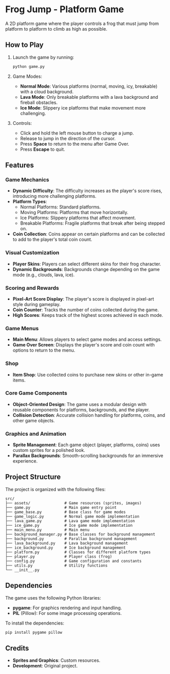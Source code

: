 # Frog Jump - Platform Game

A 2D platform game where the player controls a frog that must jump from platform to platform to climb as high as possible.

## How to Play

1. Launch the game by running:
   ```bash
   python game.py
   ```

2. Game Modes:
   - **Normal Mode**: Various platforms (normal, moving, icy, breakable) with a cloud background.
   - **Lava Mode**: Only breakable platforms with a lava background and fireball obstacles.
   - **Ice Mode**: Slippery ice platforms that make movement more challenging.

3. Controls:
   - Click and hold the left mouse button to charge a jump.
   - Release to jump in the direction of the cursor.
   - Press **Space** to return to the menu after Game Over.
   - Press **Escape** to quit.

## Features

### Game Mechanics
- **Dynamic Difficulty**: The difficulty increases as the player's score rises, introducing more challenging platforms.
- **Platform Types**:
  - Normal Platforms: Standard platforms.
  - Moving Platforms: Platforms that move horizontally.
  - Ice Platforms: Slippery platforms that affect movement.
  - Breakable Platforms: Fragile platforms that break after being stepped on.
- **Coin Collection**: Coins appear on certain platforms and can be collected to add to the player's total coin count.

### Visual Customization
- **Player Skins**: Players can select different skins for their frog character.
- **Dynamic Backgrounds**: Backgrounds change depending on the game mode (e.g., clouds, lava, ice).

### Scoring and Rewards
- **Pixel-Art Score Display**: The player's score is displayed in pixel-art style during gameplay.
- **Coin Counter**: Tracks the number of coins collected during the game.
- **High Scores**: Keeps track of the highest scores achieved in each mode.

### Game Menus
- **Main Menu**: Allows players to select game modes and access settings.
- **Game Over Screen**: Displays the player's score and coin count with options to return to the menu.

### Shop 
- **Item Shop**: Use collected coins to purchase new skins or other in-game items.

### Core Game Components
- **Object-Oriented Design**: The game uses a modular design with reusable components for platforms, backgrounds, and the player.
- **Collision Detection**: Accurate collision handling for platforms, coins, and other game objects.

### Graphics and Animation
- **Sprite Management**: Each game object (player, platforms, coins) uses custom sprites for a polished look.
- **Parallax Backgrounds**: Smooth-scrolling backgrounds for an immersive experience.

## Project Structure

The project is organized with the following files:

```plaintext
src/
├── assets/               # Game resources (sprites, images)
├── game.py               # Main game entry point
├── game_base.py          # Base class for game modes
├── game_logic.py         # Normal game mode implementation
├── lava_game.py          # Lava game mode implementation
├── ice_game.py           # Ice game mode implementation
├── main_menu.py          # Main menu
├── background_manager.py # Base classes for background management
├── background.py         # Parallax background management
├── lava_background.py    # Lava background management
├── ice_background.py     # Ice background management
├── platform.py           # Classes for different platform types
├── player.py             # Player class (frog)
├── config.py             # Game configuration and constants
├── utils.py              # Utility functions
└── __init__.py
```

## Dependencies

The game uses the following Python libraries:
- **pygame**: For graphics rendering and input handling.
- **PIL** (Pillow): For some image processing operations.

To install the dependencies:
```bash
pip install pygame pillow
```

## Credits

- **Sprites and Graphics**: Custom resources.
- **Development**: Original project.
